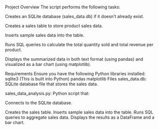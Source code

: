 Project Overview
The script performs the following tasks:

Creates an SQLite database (sales_data.db) if it doesn't already exist.

Creates a sales table to store product sales data.

Inserts sample sales data into the table.

Runs SQL queries to calculate the total quantity sold and total revenue per product.

Displays the summarized data in both text format (using pandas) and visualized as a bar chart (using matplotlib).

Requirements
Ensure you have the following Python libraries installed:
sqlite3 (This is built into Python)
pandas
matplotlib
Files
sales_data.db: SQLite database file that stores the sales data.

sales_data_analysis.py: Python script that:

Connects to the SQLite database.

Creates the sales table.
Inserts sample sales data into the table.
Runs SQL queries to aggregate sales data.
Displays the results as a DataFrame and a bar chart.
